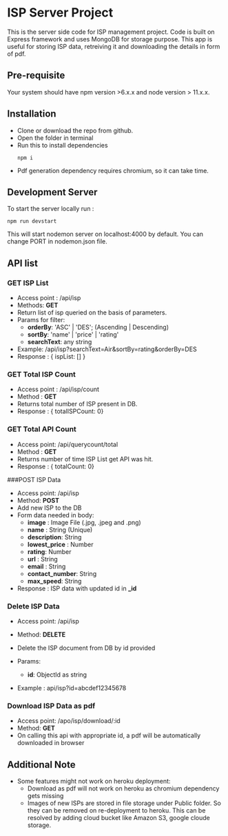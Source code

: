 # ISP Server Project
This is the server side code for ISP management project. Code is built on Express framework and uses MongoDB for storage purpose.
This app is useful for storing ISP data, retreiving it and downloading the details in form of pdf.

## Pre-requisite
Your system should have npm version >6.x.x and node version > 11.x.x.

## Installation
* Clone or download the repo from github.
* Open the folder in terminal
* Run this to install dependencies  
    ```
    npm i
    ```
* Pdf generation dependency requires chromium, so it can take time.

## Development Server
To start the server locally run :
```
npm run devstart
```
This will start nodemon server on localhost:4000 by default. You can change PORT in nodemon.json file.

## API list

### GET ISP List
* Access point : /api/isp
* Methods: **GET**
* Return list of isp queried on the basis of parameters.
* Params for filter:  
   * **orderBy**: 'ASC' | 'DES'; (Ascending | Descending)
   * **sortBy**: 'name' | 'price' | 'rating'
   * **searchText**: any string
* Example: /api/isp?searchText=Air&sortBy=rating&orderBy=DES
* Response : { ispList: [] }

### GET Total ISP Count
* Access point : /api/isp/count
* Method : **GET**
* Returns total number of ISP present in DB.
* Response : { totalISPCount: 0}

### GET Total API Count
* Access point: /api/querycount/total
* Method : **GET**
* Returns number of time ISP List get API was hit.
* Response : { totalCount: 0}

###POST ISP Data
* Access point: /api/isp
* Method: **POST**
* Add new ISP to the DB
* Form data needed in body:
    * **image** : Image File (.jpg, .jpeg and .png)
    * **name** : String (Unique)
    * **description**: String
    * **lowest_price** : Number
    * **rating**: Number
    * **url** : String
    * **email** : String
    * **contact_number**: String
    * **max_speed**: String
* Response : ISP data with updated id in **_id**

### Delete ISP Data
* Access point: /api/isp
* Method: **DELETE**
* Delete the ISP document from DB by id provided
* Params:
    * **id**: ObjectId as string

* Example : api/isp?id=abcdef12345678

### Download ISP Data as pdf
* Access point: /apo/isp/download/:id
* Method: **GET**
* On calling this api with appropriate id, a pdf will be automatically downloaded in browser

## Additional Note
* Some features might not work on heroku deployment:
    * Download as pdf will not work on heroku as chromium dependency gets missing
    * Images of new ISPs are stored in file storage under Public folder. So they can be removed on re-deployment to heroku. This can be resolved by adding cloud bucket like Amazon S3, google cloude storage.
